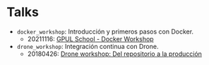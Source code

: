# Talks

* `docker_workshop`: Introducción y primeros pasos con Docker.
  * 20211116: [GPUL School - Docker Workshop][20211116]
* `drone_workshop`: Integración continua con Drone.
  * 20180426: [Drone workshop: Del repositorio a la producción][20180426]

[20211116]: https://www.meetup.com/es-ES/GPUL-Labs/events/281698112
[20180426]: https://www.meetup.com/es-ES/madrid-devops/events/249974608
